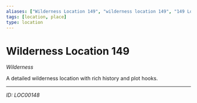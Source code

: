 ```yaml
---
aliases: ["Wilderness Location 149", "wilderness location 149", "149 Location Wilderness"]
tags: [location, place]
type: location
---
```


# Wilderness Location 149

*Wilderness*

A detailed wilderness location with rich history and plot hooks.

---
*ID: LOC00148*